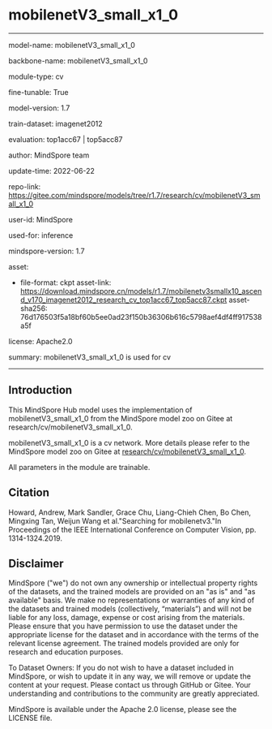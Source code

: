 # mobilenetV3_small_x1_0

---

model-name: mobilenetV3_small_x1_0

backbone-name: mobilenetV3_small_x1_0

module-type: cv

fine-tunable: True

model-version: 1.7

train-dataset: imagenet2012

evaluation: top1acc67 | top5acc87

author: MindSpore team

update-time: 2022-06-22

repo-link: <https://gitee.com/mindspore/models/tree/r1.7/research/cv/mobilenetV3_small_x1_0>

user-id: MindSpore

used-for: inference

mindspore-version: 1.7

asset:

-
    file-format: ckpt
    asset-link: <https://download.mindspore.cn/models/r1.7/mobilenetv3smallx10_ascend_v170_imagenet2012_research_cv_top1acc67_top5acc87.ckpt>
    asset-sha256: 76d176503f5a18bf60b5ee0ad23f150b36306b616c5798aef4df4ff917538a5f

license: Apache2.0

summary: mobilenetV3_small_x1_0 is used for cv

---

## Introduction

This MindSpore Hub model uses the implementation of mobilenetV3_small_x1_0 from the MindSpore model zoo on Gitee at research/cv/mobilenetV3_small_x1_0.

mobilenetV3_small_x1_0 is a cv network. More details please refer to the MindSpore model zoo on Gitee at [research/cv/mobilenetV3_small_x1_0](https://gitee.com/mindspore/models/blob/r1.7/research/cv/mobilenetV3_small_x1_0/README.md).

All parameters in the module are trainable.

## Citation

Howard, Andrew, Mark Sandler, Grace Chu, Liang-Chieh Chen, Bo Chen, Mingxing Tan, Weijun Wang et al."Searching for mobilenetv3."In Proceedings of the IEEE International Conference on Computer Vision, pp. 1314-1324.2019.

## Disclaimer

MindSpore ("we") do not own any ownership or intellectual property rights of the datasets, and the trained models are provided on an "as is" and "as available" basis. We make no representations or warranties of any kind of the datasets and trained models (collectively, “materials”) and will not be liable for any loss, damage, expense or cost arising from the materials. Please ensure that you have permission to use the dataset under the appropriate license for the dataset and in accordance with the terms of the relevant license agreement. The trained models provided are only for research and education purposes.

To Dataset Owners: If you do not wish to have a dataset included in MindSpore, or wish to update it in any way, we will remove or update the content at your request. Please contact us through GitHub or Gitee. Your understanding and contributions to the community are greatly appreciated.

MindSpore is available under the Apache 2.0 license, please see the LICENSE file.
